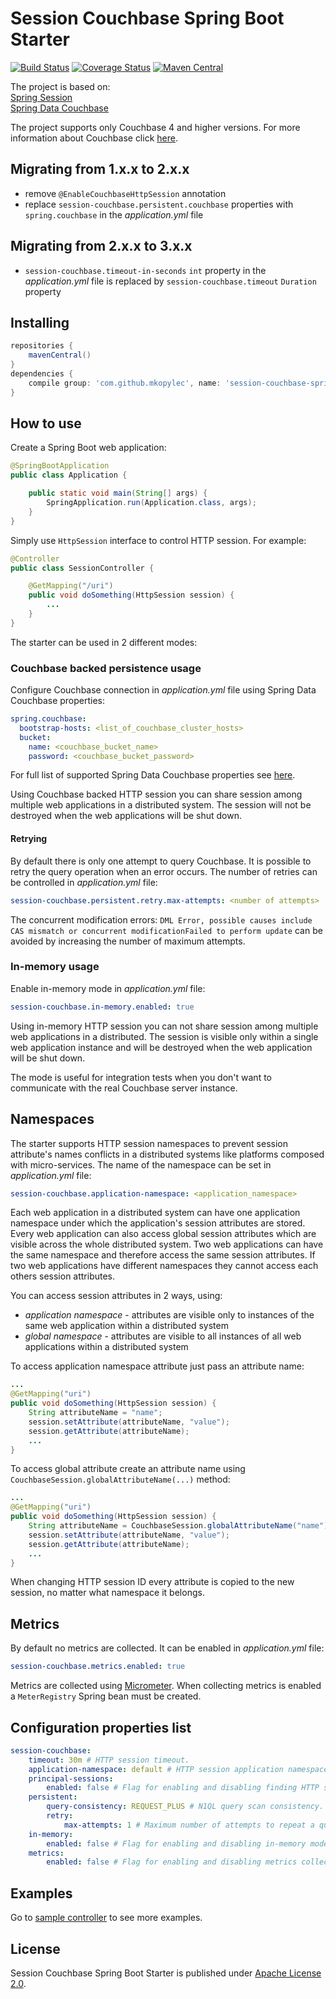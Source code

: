 # Session Couchbase Spring Boot Starter
[![Build Status](https://travis-ci.org/mkopylec/session-couchbase-spring-boot-starter.svg?branch=master)](https://travis-ci.org/mkopylec/session-couchbase-spring-boot-starter)
[![Coverage Status](https://coveralls.io/repos/github/mkopylec/session-couchbase-spring-boot-starter/badge.svg?branch=master)](https://coveralls.io/github/mkopylec/session-couchbase-spring-boot-starter?branch=master)
[![Maven Central](https://maven-badges.herokuapp.com/maven-central/com.github.mkopylec/session-couchbase-spring-boot-starter/badge.svg?style=flat)](https://maven-badges.herokuapp.com/maven-central/com.github.mkopylec/session-couchbase-spring-boot-starter)

The project is based on:  
[Spring Session](http://projects.spring.io/spring-session/)  
[Spring Data Couchbase](http://projects.spring.io/spring-data-couchbase/)  

The project supports only Couchbase 4 and higher versions. For more information about Couchbase click [here](http://www.couchbase.com/).

## Migrating from 1.x.x to 2.x.x

- remove `@EnableCouchbaseHttpSession` annotation
- replace `session-couchbase.persistent.couchbase` properties with `spring.couchbase` in the _application.yml_ file

## Migrating from 2.x.x to 3.x.x

- `session-couchbase.timeout-in-seconds` `int` property in the _application.yml_ file is replaced by `session-couchbase.timeout` `Duration` property

## Installing

```gradle
repositories {
    mavenCentral()
}
dependencies {
    compile group: 'com.github.mkopylec', name: 'session-couchbase-spring-boot-starter', version: '3.1.0'
}
```

## How to use
Create a Spring Boot web application:

```java
@SpringBootApplication
public class Application {

    public static void main(String[] args) {
        SpringApplication.run(Application.class, args);
    }
}
```

Simply use `HttpSession` interface to control HTTP session. For example:

```java
@Controller
public class SessionController {

    @GetMapping("/uri")
    public void doSomething(HttpSession session) {
        ...
    }
}
```

The starter can be used in 2 different modes:

### Couchbase backed persistence usage
Configure Couchbase connection in _application.yml_ file using Spring Data Couchbase properties:

```yaml
spring.couchbase:
  bootstrap-hosts: <list_of_couchbase_cluster_hosts>
  bucket:
    name: <couchbase_bucket_name>
    password: <couchbase_bucket_password>
```

For full list of supported Spring Data Couchbase properties see [here](http://docs.spring.io/spring-boot/docs/current/reference/html/common-application-properties.html).

Using Couchbase backed HTTP session you can share session among multiple web applications in a distributed system.
The session will not be destroyed when the web applications will be shut down.

#### Retrying
By default there is only one attempt to query Couchbase.
It is possible to retry the query operation when an error occurs.
The number of retries can be controlled in _application.yml_ file:

```yaml
session-couchbase.persistent.retry.max-attempts: <number of attempts>
```

The concurrent modification errors: `DML Error, possible causes include CAS mismatch or concurrent modificationFailed to perform update` can be avoided by increasing the number of maximum attempts.

### In-memory usage
Enable in-memory mode in _application.yml_ file:

```yaml
session-couchbase.in-memory.enabled: true
```

Using in-memory HTTP session you can not share session among multiple web applications in a distributed.
The session is visible only within a single web application instance and will be destroyed when the web application will be shut down.

The mode is useful for integration tests when you don't want to communicate with the real Couchbase server instance.

## Namespaces
The starter supports HTTP session namespaces to prevent session attribute's names conflicts in a distributed systems like platforms composed with micro-services.
The name of the namespace can be set in _application.yml_ file:

```yaml
session-couchbase.application-namespace: <application_namespace>
```

Each web application in a distributed system can have one application namespace under which the application's session attributes are stored.
Every web application can also access global session attributes which are visible across the whole distributed system.
Two web applications can have the same namespace and therefore access the same session attributes.
If two web applications have different namespaces they cannot access each others session attributes.

You can access session attributes in 2 ways, using:
 - _application namespace_ - attributes are visible only to instances of the same web application within a distributed system
 - _global namespace_ - attributes are visible to all instances of all web applications within a distributed system
 
To access application namespace attribute just pass an attribute name:

```java
...
@GetMapping("uri")
public void doSomething(HttpSession session) {
    String attributeName = "name";
    session.setAttribute(attributeName, "value");
    session.getAttribute(attributeName);
    ...
}
```

To access global attribute create an attribute name using `CouchbaseSession.globalAttributeName(...)` method:

```java
...
@GetMapping("uri")
public void doSomething(HttpSession session) {
    String attributeName = CouchbaseSession.globalAttributeName("name");
    session.setAttribute(attributeName, "value");
    session.getAttribute(attributeName);
    ...
}
```

When changing HTTP session ID every attribute is copied to the new session, no matter what namespace it belongs.

## Metrics
By default no metrics are collected.
It can be enabled in _application.yml_ file:
                     
 ```yaml
 session-couchbase.metrics.enabled: true
 ```
Metrics are collected using [Micrometer](https://micrometer.io/).
When collecting metrics is enabled a `MeterRegistry` Spring bean must be created.

## Configuration properties list

```yaml
session-couchbase:
    timeout: 30m # HTTP session timeout.
    application-namespace: default # HTTP session application namespace under which session data must be stored.
    principal-sessions:
        enabled: false # Flag for enabling and disabling finding HTTP sessions by principal. Can significantly decrease application performance when enabled.
    persistent:
        query-consistency: REQUEST_PLUS # N1QL query scan consistency.
        retry:
            max-attempts: 1 # Maximum number of attempts to repeat a query to Couchbase when an error occurs.
    in-memory:
        enabled: false # Flag for enabling and disabling in-memory mode.
    metrics:
        enabled: false # Flag for enabling and disabling metrics collecting.
```

## Examples
Go to [sample controller](https://github.com/mkopylec/session-couchbase-spring-boot-starter/blob/master/src/test/java/com/github/mkopylec/sessioncouchbase/SessionController.java) to see more examples.

## License
Session Couchbase Spring Boot Starter is published under [Apache License 2.0](http://www.apache.org/licenses/LICENSE-2.0).
